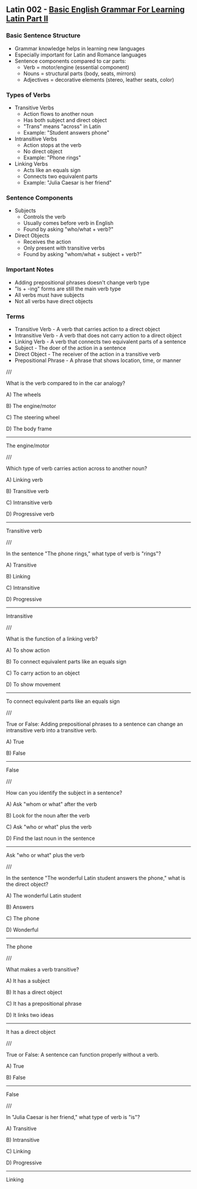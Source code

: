 ## Latin 002 - [Basic English Grammar For Learning Latin Part II](https://www.youtube.com/watch?v=gox0p-gRXBw)

### Basic Sentence Structure
- Grammar knowledge helps in learning new languages
- Especially important for Latin and Romance languages
- Sentence components compared to car parts:
  - Verb = motor/engine (essential component)
  - Nouns = structural parts (body, seats, mirrors)
  - Adjectives = decorative elements (stereo, leather seats, color)

### Types of Verbs
- Transitive Verbs
  - Action flows to another noun
  - Has both subject and direct object
  - "Trans" means "across" in Latin
  - Example: "Student answers phone"
- Intransitive Verbs
  - Action stops at the verb
  - No direct object
  - Example: "Phone rings"
- Linking Verbs
  - Acts like an equals sign
  - Connects two equivalent parts
  - Example: "Julia Caesar is her friend"

### Sentence Components
- Subjects
  - Controls the verb
  - Usually comes before verb in English
  - Found by asking "who/what + verb?"
- Direct Objects
  - Receives the action
  - Only present with transitive verbs
  - Found by asking "whom/what + subject + verb?"

### Important Notes
- Adding prepositional phrases doesn't change verb type
- "Is + -ing" forms are still the main verb type
- All verbs must have subjects
- Not all verbs have direct objects

### Terms
- Transitive Verb - A verb that carries action to a direct object
- Intransitive Verb - A verb that does not carry action to a direct object
- Linking Verb - A verb that connects two equivalent parts of a sentence
- Subject - The doer of the action in a sentence
- Direct Object - The receiver of the action in a transitive verb
- Prepositional Phrase - A phrase that shows location, time, or manner

///

What is the verb compared to in the car analogy?

A) The wheels

B) The engine/motor

C) The steering wheel

D) The body frame

---

The engine/motor

///

Which type of verb carries action across to another noun?

A) Linking verb

B) Transitive verb

C) Intransitive verb

D) Progressive verb

---

Transitive verb

///

In the sentence "The phone rings," what type of verb is "rings"?

A) Transitive

B) Linking

C) Intransitive

D) Progressive

---

Intransitive

///

What is the function of a linking verb?

A) To show action

B) To connect equivalent parts like an equals sign

C) To carry action to an object

D) To show movement

---

To connect equivalent parts like an equals sign

///

True or False: Adding prepositional phrases to a sentence can change an intransitive verb into a transitive verb.

A) True

B) False

---

False

///

How can you identify the subject in a sentence?

A) Ask "whom or what" after the verb

B) Look for the noun after the verb

C) Ask "who or what" plus the verb

D) Find the last noun in the sentence

---

Ask "who or what" plus the verb

///

In the sentence "The wonderful Latin student answers the phone," what is the direct object?

A) The wonderful Latin student

B) Answers

C) The phone

D) Wonderful

---

The phone

///

What makes a verb transitive?

A) It has a subject

B) It has a direct object

C) It has a prepositional phrase

D) It links two ideas

---

It has a direct object

///

True or False: A sentence can function properly without a verb.

A) True

B) False

---

False

///

In "Julia Caesar is her friend," what type of verb is "is"?

A) Transitive

B) Intransitive

C) Linking

D) Progressive

---

Linking
